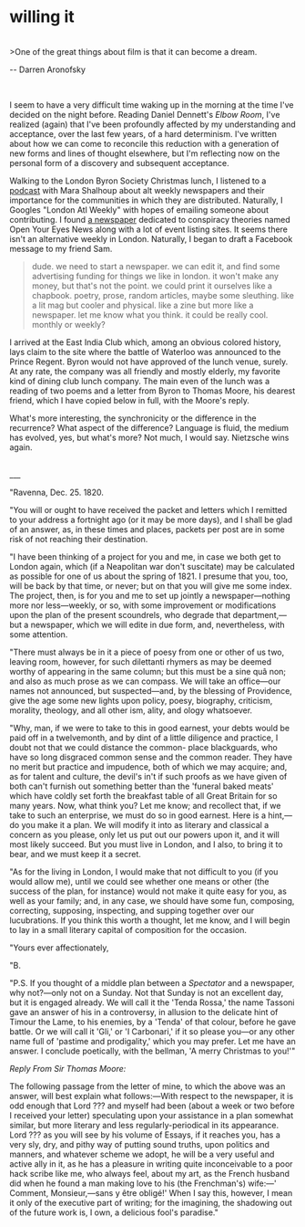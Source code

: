# willing it  
<br>
>One of the great things about film is that it can become a dream.
 
-- Darren Aronofsky	

<br>
<span style="margin: 0 auto; max-width: 500;">

I seem to have a very difficult time waking up in the morning at the time I've decided on the night before. Reading Daniel Dennett's *Elbow Room*, I've realized (again) that I've been profoundly affected by my understanding and acceptance, over the last few years, of a hard determinism. I've written about how we can come to reconcile this reduction with a generation of new forms and lines of thought elsewhere, but I'm reflecting now on the personal form of a discovery and subsequent acceptance. 

Walking to the London Byron Society Christmas lunch, I listened to a [podcast](https://longform.org/posts/longform-podcast-274-mara-shalhoup) with Mara Shalhoup about alt weekly newspapers and their importance for the communities in which they are distributed. Naturally, I Googles "London Atl Weekly" with hopes of emailing someone about contributing. I found [a newspaper](https://www.oye.news/) dedicated to conspiracy theories named Open Your Eyes News along with a lot of event listing sites. It seems there isn't an alternative weekly in London. Naturally, I began to draft a Facebook message to my friend Sam. 

> dude. we need to start a newspaper. we can edit it, and find some advertising funding for things we like in london. it won't make any money, but that's not the point. we could print it ourselves like a chapbook. poetry, prose, random articles, maybe some sleuthing. like a lit mag but cooler and physical. like a zine but more like a newspaper. let me know what you think. it could be really cool. monthly or weekly?  

I arrived at the East India Club which, among an obvious colored history, lays claim to the site where the battle of Waterloo was announced to the Prince Regent. Byron would not have approved of the lunch venue, surely. At any rate, the company was all friendly and mostly elderly, my favorite kind of dining club lunch company. The main even of the lunch was a reading of two poems and a letter from Byron to Thomas Moore, his dearest friend, which I have copied below in full, with the Moore's reply. 

What's more interesting, the synchronicity or the difference in the recurrence? What aspect of the difference? Language is fluid, the medium has evolved, yes, but what's more? Not much, I would say. Nietzsche wins again. 

</span>

<br>
___ 

<br>

"Ravenna, Dec. 25. 1820.

"You will or ought to have received the packet and letters which I remitted to your address a fortnight ago (or it may be more days), and I shall be glad of an answer, as, in these times and places, packets per post are in some risk of not reaching their destination.

"I have been thinking of a project for you and me, in case we both get to London again, which (if a Neapolitan war don't suscitate) may be calculated as possible for one of us about the spring of 1821. I presume that you, too, will be back by that time, or never; but on that you will give me some index. The project, then, is for you and me to set up jointly a newspaper—nothing more nor less—weekly, or so, with some improvement or modifications upon the plan of the present scoundrels, who degrade that department,—but a newspaper, which we will edite in due form, and, nevertheless, with some attention.

"There must always be in it a piece of poesy from one or other of us two, leaving room, however, for such dilettanti rhymers as may be deemed worthy of appearing in the same column; but this must be a sine quâ non; and also as much prose as we can compass. We will take an office—our names not announced, but suspected—and, by the blessing of Providence, give the age some new lights upon policy, poesy, biography, criticism, morality, theology, and all other ism, ality, and ology whatsoever.

"Why, man, if we were to take to this in good earnest, your debts would be paid off in a twelvemonth, and by dint of a little diligence and practice, I doubt not that we could distance the common- place blackguards, who have so long disgraced common sense and the common reader. They have no merit but practice and impudence, both of which we may acquire; and, as for talent and culture, the devil's in't if such proofs as we have given of both can't furnish out something better than the 'funeral baked meats' which have coldly set forth the breakfast table of all Great Britain for so many years. Now, what think you? Let me know; and recollect that, if we take to such an enterprise, we must do so in good earnest. Here is a hint,—do you make it a plan. We will modify it into as literary and classical a concern as you please, only let us put out our powers upon it, and it will most likely succeed. But you must live in London, and I also, to bring it to bear, and we must keep it a secret.

"As for the living in London, I would make that not difficult to you (if you would allow me), until we could see whether one means or other (the success of the plan, for instance) would not make it quite easy for you, as well as your family; and, in any case, we should have some fun, composing, correcting, supposing, inspecting, and supping together over our lucubrations. If you think this worth a thought, let me know, and I will begin to lay in a small literary capital of composition for the occasion.

"Yours ever affectionately,

"B.

"P.S. If you thought of a middle plan between a *Spectator* and a newspaper, why not?—only not on a Sunday. Not that Sunday is not an excellent day, but it is engaged already. We will call it the 'Tenda Rossa,' the name Tassoni gave an answer of his in a controversy, in allusion to the delicate hint of Timour the Lame, to his enemies, by a 'Tenda' of that colour, before he gave battle. Or we will call it 'Gli,' or 'I Carbonari,' if it so please you—or any other name full of 'pastime and prodigality,' which you may prefer. Let me have an answer. I conclude poetically, with the bellman, 'A merry Christmas to you!'"


*Reply From Sir Thomas Moore:*


The following passage from the letter of mine, to which the above was an answer, will best explain what follows:—With respect to the newspaper, it is odd enough that Lord ??? and myself had been (about a week or two before I received your letter) speculating upon your assistance in a plan somewhat similar, but more literary and less regularly-periodical in its appearance. Lord ??? as you will see by his volume of Essays, if it reaches you, has a very sly, dry, and pithy way of putting sound truths, upon politics and manners, and whatever scheme we adopt, he will be a very useful and active ally in it, as he has a pleasure in writing quite inconceivable to a poor hack scribe like me, who always feel, about my art, as the French husband did when he found a man making love to his (the Frenchman's) wife:—' Comment, Monsieur,—sans y être obligé!' When I say this, however, I mean it only of the executive part of writing; for the imagining, the shadowing out of the future work is, I own, a delicious fool's paradise."